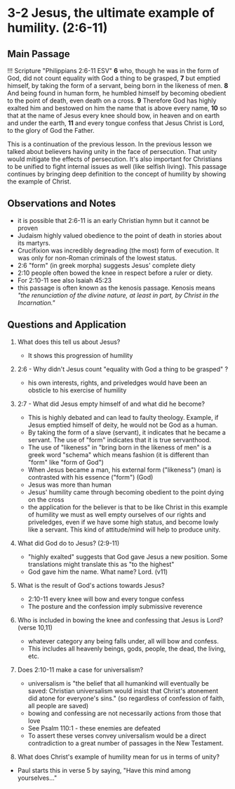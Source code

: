 # 3-2 Jesus, the ultimate example of humility. (2:6-11)

## Main Passage

!!! Scripture "Philippians 2:6-11 ESV"
    **6** who, though he was in the form of God, did not count equality with God a thing to be grasped, **7** but emptied himself, by taking the form of a servant, being born in the likeness of men. **8** And being found in human form, he humbled himself by becoming obedient to the point of death, even death on a cross. **9** Therefore God has highly exalted him and bestowed on him the name that is above every name, **10** so that at the name of Jesus every knee should bow, in heaven and on earth and under the earth, **11** and every tongue confess that Jesus Christ is Lord, to the glory of God the Father.  


This is a continuation of the previous lesson. In the previous lesson we talked about believers having unity in the face of persecution. That unity would mitigate the effects of persecution. It's also important for Christians to be unified to fight internal issues as well (like selfish living). This passage continues by bringing deep definition to the concept of humility by showing the example of Christ.

## Observations and Notes
- it is possible that 2:6-11 is an early Christian hymn but it cannot be proven
- Judaism highly valued obedience to the point of death in stories about its martyrs. 
- Crucifixion was incredibly degreading (the most) form of execution. It was only for non-Roman criminals of the lowest status. 
- 2:6 "form" (in greek morpha) suggests Jesus' complete diety
- 2:10 people often bowed the knee in respect before a ruler or diety. 
- For 2:10-11 see also Isaiah 45:23
- this passage is often known as the kenosis passage. Kenosis means *"the renunciation of the divine nature, at least in part, by Christ in the Incarnation."*

## Questions and Application

1. What does this tell us about Jesus? 
    - It shows this progression of humility

2. 2:6 - Why didn't Jesus count "equality with God a thing to be grasped" ?
    - his own interests, rights, and priveledges would have been an obsticle to his exercise of humility
  
3. 2:7 - What did Jesus empty himself of and what did he become?
    - This is highly debated and can lead to faulty theology. Example, if Jesus emptied himself of deity, he would not be God as a human.
    - By taking the form of a slave (servant), it indicates that he became a servant. The use of "form" indicates that it is true servanthood.
    - The use of "likeness" in "bring born in the likeness of men" is a greek word "schema" which means fashion (it is different than "form" like "form of God")
    - When Jesus became a man, his external form ("likeness") (man) is contrasted with his essence ("form") (God)
    - Jesus was more than human
    - Jesus' humility came through becoming obedient to the point dying on the cross
    - the application for the believer is that to be like Christ in this example of humility we must as well empty ourselves of our rights and priveledges, even if we have some high status, and become lowly like a servant. This kind of attitude/mind will help to produce unity.


4. What did God do to Jesus? (2:9-11)
    - "highly exalted" suggests that God gave Jesus a new position. Some translations might translate this as "to the highest"
    - God gave him the name. What name? Lord. (v11)

5. What is the result of God's actions towards Jesus?
    - 2:10-11 every knee will bow and every tongue confess
    - The posture and the confession imply submissive reverence



6. Who is included in bowing the knee and confessing that Jesus is Lord? (verse 10,11)
   - whatever category any being falls under, all will bow and confess.
   - This includes all heavenly beings, gods, people, the dead, the living, etc.


7. Does 2:10-11 make a case for universalism?
    - universalism is "the belief that all humankind will eventually be saved: Christian universalism would insist that Christ's atonement did atone for everyone's sins." (so regardless of confession of faith, all people are saved)
    - bowing and confessing are not necessarily actions from those that love
    - See Psalm 110:1 - these enemies are defeated
    - To assert these verses convey universalism would be a direct contradiction to a great number of passages in the New Testament.

8. What does Christ's example of humility mean for us in terms of unity?
 -  Paul starts this in verse 5 by saying, "Have this mind among yourselves..."